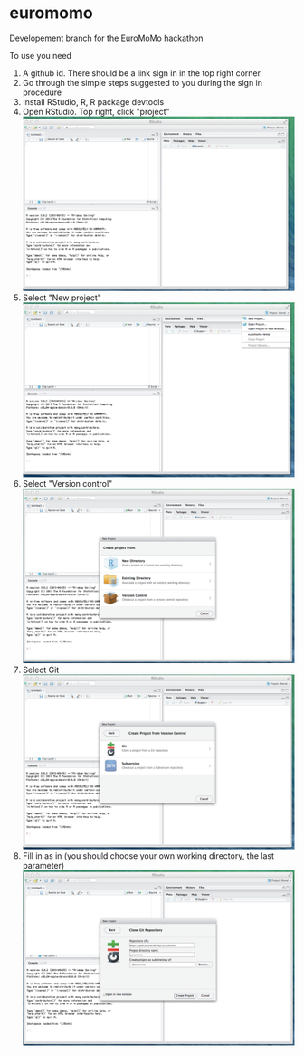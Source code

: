 euromomo
========

Developement branch for the EuroMoMo hackathon

To use you need 
 1. A github id. There should be a link sign in in the top right corner
 2. Go through the simple steps suggested to you during the sign in procedure
 3. Install RStudio, R, R package devtools
 4. Open RStudio. Top right, click "project" ![pic1](rstudio1.png)
 5. Select "New project" ![pic2](rstudio2.png)
 6. Select "Version control" ![pic3](rstudio3.png)
 6. Select Git ![pic4](rstudio4.png)
 7. Fill in as in (you should choose your own working directory, the last parameter) ![pic6](rstudio5.png) 
